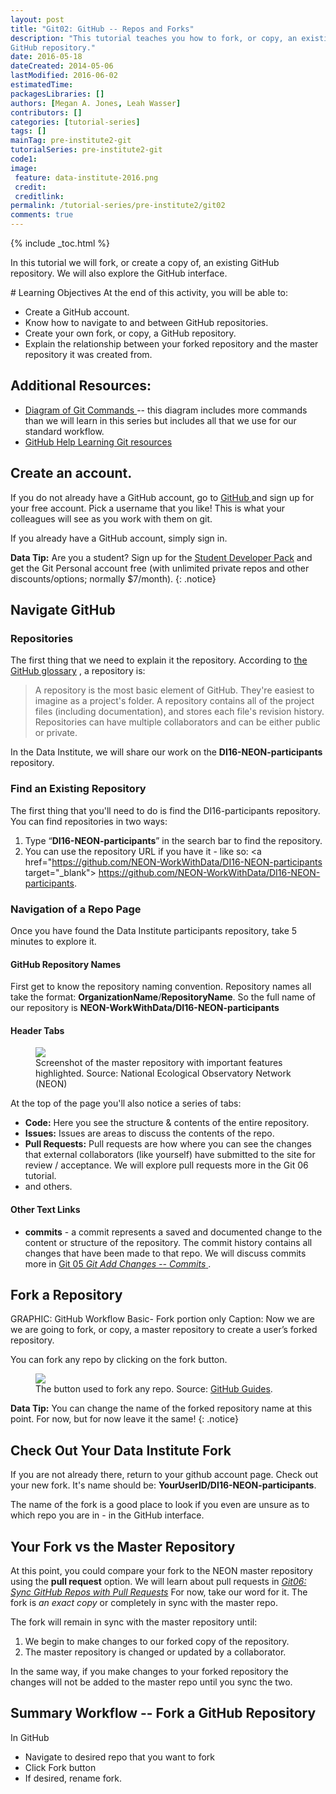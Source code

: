 ```yaml
---
layout: post
title: "Git02: GitHub -- Repos and Forks"
description: "This tutorial teaches you how to fork, or copy, an existing
GitHub repository."
date: 2016-05-18
dateCreated: 2014-05-06
lastModified: 2016-06-02
estimatedTime:
packagesLibraries: []
authors: [Megan A. Jones, Leah Wasser]
contributors: []
categories: [tutorial-series]
tags: []
mainTag: pre-institute2-git
tutorialSeries: pre-institute2-git
code1:
image:
 feature: data-institute-2016.png
 credit:
 creditlink:
permalink: /tutorial-series/pre-institute2/git02
comments: true
---
```


{% include _toc.html %}

In this tutorial we will fork, or create a copy of, an existing GitHub
repository. We will also explore the GitHub interface.

<div id="objectives" markdown="1">
# Learning Objectives
At the end of this activity, you will be able to:

* Create a GitHub account.
* Know how to navigate to and between GitHub repositories.
* Create your own fork, or copy, a GitHub repository.
* Explain the relationship between your forked repository and the master
repository it was created from.

## Additional Resources:

* <a href="http://rogerdudler.github.io/git-guide/files/git_cheat_sheet.pdf" target="_blank"> Diagram of Git Commands </a>
-- this diagram includes more commands than we will
learn in this series but includes all that we use for our standard workflow.
* <a href="https://help.github.com/articles/good-resources-for-learning-git-and-github/" target="_blank"> GitHub Help Learning Git resources </a>

</div>

## Create an account.
If you do not already have a GitHub account, go to <a href="http://github.com" target="_blank" >GitHub </a> and sign up for
your free account. Pick a username that you like! This is what your colleagues will
see as you work with them on git.

If you already have a GitHub account, simply sign in.

<i class="fa fa-star"></i> **Data Tip:** Are you a student? Sign up for the
<a href="https://education.github.com/pack" target="_blank" >Student Developer Pack</a>
and get the Git Personal account free (with unlimited private repos and other
discounts/options; normally $7/month).
{: .notice}

## Navigate GitHub

### Repositories

The first thing that we need to explain it the repository.
According to
<a href="https://help.github.com/articles/github-glossary/" target="_blank"> the GitHub glossary</a>
, a repository is:

> A repository is the most basic element of GitHub. They're easiest to imagine
as a project's folder. A repository contains all of the project files (including
documentation), and stores each file's revision history. Repositories can have
multiple collaborators and can be either public or private.

In the Data Institute, we will share our work on the
**DI16-NEON-participants** repository.

### Find an Existing Repository

The first thing that you'll need to do is find the DI16-participants repository.
You can find repositories in two ways:

1. Type  “**DI16-NEON-participants**”  in the search bar to find the repository.
2. You can use the repository URL if you have it - like so:
<a href="https://github.com/NEON-WorkWithData/DI16-NEON-participants target="_blank"> https://github.com/NEON-WorkWithData/DI16-NEON-participants</a>.

### Navigation of a Repo Page

Once you have found the Data Institute participants repository, take 5 minutes 
to explore it.


#### GitHub Repository Names
First get to know the repository naming convention. Repository names all take
the format: **OrganizationName**/**RepositoryName**. So the full name of our
repository is **NEON-WorkWithData/DI16-NEON-participants**

#### Header Tabs

 <figure>
	<a href="{{ site.baseurl }}/images/pre-institute-content/pre-institute2-git/Git-MasterScreenshot-tabs.png">
	<img src="{{ site.baseurl }}/images/pre-institute-content/pre-institute2-git/Git-MasterScreenshot-tabs.png"></a>
	<figcaption> Screenshot of the master repository with important features highlighted. 
	Source: National Ecological Observatory Network (NEON) 
	</figcaption>
</figure>

At the top of the page you'll also notice a series of tabs:

* **Code:** Here you see the structure & contents of the entire repository.
* **Issues:** Issues are areas to discuss the contents of the repo.
* **Pull Requests:** Pull requests are how where you can see the changes that
external collaborators (like yourself) have submitted to the site for review /
acceptance. We will explore pull requests more in the Git 06 tutorial.
* and others. 

#### Other Text Links

* **commits** - a commit represents a saved and documented change to the content
or structure of the repository. The commit history contains all changes that
have been made to that repo. We will discuss commits more in
<a href="{{ site.baseurl }}/tutorial-series/pre-institute2/git05" target="_blank"> Git 05 *Git Add Changes -- Commits* </a>.

## Fork a Repository

GRAPHIC: GitHub Workflow Basic- Fork portion only
Caption: Now we are we are going to fork, or copy, a master repository to create
a user’s forked repository.

You can fork any repo by clicking on the fork button.

 <figure>
	<a href="{{ site.baseurl }}/images/pre-institute-content/pre-institute2-git/GitHubGuides_Bootcamp-Fork.png">
	<img src="{{ site.baseurl }}/images/pre-institute-content/pre-institute2-git/GitHubGuides_Bootcamp-Fork.png"></a>
	<figcaption> The button used to fork any repo. Source:
<a href="https://guides.github.com/activities/forking/" target="_blank">GitHub Guides</a>.  
	</figcaption>
</figure>

<i class="fa fa-star"></i> **Data Tip:** You can change the name of the forked 
repository name at this point. For now, but for now leave it the same!
{: .notice}

## Check Out Your Data Institute Fork

If you are not already there, return to your github account page. Check out your
new fork. It's name should be: **YourUserID/DI16-NEON-participants**.

The name of the fork is a good place to  look if you even are unsure as to
which repo you are in - in the GitHub interface.

## Your Fork vs the Master Repository

At this point, you could compare your fork to the NEON master repository using 
the **pull request** option. We will learn about pull requests in 
<a href="{{ site.baseurl }}/tutorial-series/pre-institute2/git06" target="_blank"> *Git06: Sync GitHub Repos with Pull Requests*</a>
For now, take our word for it. The fork is *an exact copy* or completely in sync
with the master repo.

The fork will remain in sync with the master repository until:

1. We begin to make changes to our forked copy of the repository.
2. The master repository is changed or updated by a collaborator.

In the same way, if you make changes to your forked repository the changes will
not be added to the master repo until you sync the two.

## Summary Workflow -- Fork a GitHub Repository

In GitHub

* Navigate to desired repo that you want to fork
* Click Fork button
* If desired, rename fork.
